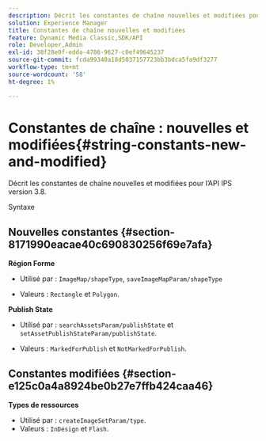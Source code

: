 ```yaml
---
description: Décrit les constantes de chaîne nouvelles et modifiées pour l’API IPS version 3.8.
solution: Experience Manager
title: Constantes de chaîne nouvelles et modifiées
feature: Dynamic Media Classic,SDK/API
role: Developer,Admin
exl-id: 38f28e0f-edda-4786-9627-c0ef49645237
source-git-commit: fcda99340a18d5037157723bb3bdca5fa9df3277
workflow-type: tm+mt
source-wordcount: '58'
ht-degree: 1%

---
```


# Constantes de chaîne : nouvelles et modifiées{#string-constants-new-and-modified}

Décrit les constantes de chaîne nouvelles et modifiées pour l’API IPS version 3.8.

Syntaxe

## Nouvelles constantes {#section-8171990eacae40c690830256f69e7afa}

**Région Forme**

* Utilisé par : `ImageMap/shapeType`, `saveImageMapParam/shapeType`

* Valeurs : `Rectangle` et `Polygon`.

**Publish State**

* Utilisé par : `searchAssetsParam/publishState` et `setAssetPublishStateParam/publishState`.

* Valeurs : `MarkedForPublish` et `NotMarkedForPublish`.

## Constantes modifiées {#section-e125c0a4a8924be0b27e7ffb424caa46}

**Types de ressources**

* Utilisé par : `createImageSetParam/type`.
* Valeurs : `InDesign` et `Flash`.
